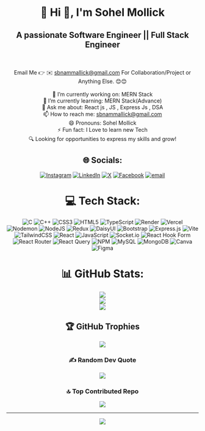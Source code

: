 <div align="center">
  <h1>💫 Hi 👋, I'm Sohel Mollick</h1>
  <h2>A passionate Software Engineer || Full Stack Engineer </h2>


<br><br>Email Me 👉 ✉️ sbnammallick@gmail.com For Collaboration/Project or Anything Else. 😊😊<br><br>🔭 I’m currently working on: MERN Stack<br>🌱 I’m currently learning: MERN Stack(Advance)<br>💬 Ask me about:  React js , JS , Express Js , DSA<br>📫 How to reach me: sbnammallick@gmail.com<br>😄 Pronouns: Sohel Mollick<br>⚡ Fun fact: I Love to learn new Tech <br>🔍 Looking for opportunities to express my skills and grow!



## 🌐 Socials:
[![Instagram](https://img.shields.io/badge/Instagram-%23E4405F.svg?logo=Instagram&logoColor=white)](https://instagram.com/sohel_codx) [![LinkedIn](https://img.shields.io/badge/LinkedIn-%230077B5.svg?logo=linkedin&logoColor=white)](https://linkedin.com/in/https://www.linkedin.com/in/sohel-mollick-0942b4236/) [![X](https://img.shields.io/badge/X-black.svg?logo=X&logoColor=white)](https://x.com/@iamSohelMollick) [![Facebook](https://img.shields.io/badge/Facebook-%231877F2.svg?logo=Facebook&logoColor=white)](https://facebook.com/https://www.facebook.com/share/16cWZnmSkA/)  [![email](https://img.shields.io/badge/Email-D14836?logo=gmail&logoColor=white)](mailto:sbnammallick@gmail.com) 

# 💻 Tech Stack:
![C](https://img.shields.io/badge/c-%2300599C.svg?style=for-the-badge&logo=c&logoColor=white) ![C++](https://img.shields.io/badge/c++-%2300599C.svg?style=for-the-badge&logo=c%2B%2B&logoColor=white) ![CSS3](https://img.shields.io/badge/css3-%231572B6.svg?style=for-the-badge&logo=css3&logoColor=white) ![HTML5](https://img.shields.io/badge/html5-%23E34F26.svg?style=for-the-badge&logo=html5&logoColor=white) ![TypeScript](https://img.shields.io/badge/typescript-%23007ACC.svg?style=for-the-badge&logo=typescript&logoColor=white) ![Render](https://img.shields.io/badge/Render-%46E3B7.svg?style=for-the-badge&logo=render&logoColor=white) ![Vercel](https://img.shields.io/badge/vercel-%23000000.svg?style=for-the-badge&logo=vercel&logoColor=white) ![Nodemon](https://img.shields.io/badge/NODEMON-%23323330.svg?style=for-the-badge&logo=nodemon&logoColor=%BBDEAD) ![NodeJS](https://img.shields.io/badge/node.js-6DA55F?style=for-the-badge&logo=node.js&logoColor=white) ![Redux](https://img.shields.io/badge/redux-%23593d88.svg?style=for-the-badge&logo=redux&logoColor=white) ![DaisyUI](https://img.shields.io/badge/daisyui-5A0EF8?style=for-the-badge&logo=daisyui&logoColor=white) ![Bootstrap](https://img.shields.io/badge/bootstrap-%238511FA.svg?style=for-the-badge&logo=bootstrap&logoColor=white) ![Express.js](https://img.shields.io/badge/express.js-%23404d59.svg?style=for-the-badge&logo=express&logoColor=%2361DAFB) ![Vite](https://img.shields.io/badge/vite-%23646CFF.svg?style=for-the-badge&logo=vite&logoColor=white) ![TailwindCSS](https://img.shields.io/badge/tailwindcss-%2338B2AC.svg?style=for-the-badge&logo=tailwind-css&logoColor=white) ![React](https://img.shields.io/badge/react-%2320232a.svg?style=for-the-badge&logo=react&logoColor=%2361DAFB) ![JavaScript](https://img.shields.io/badge/javascript-%23323330.svg?style=for-the-badge&logo=javascript&logoColor=%23F7DF1E) ![Socket.io](https://img.shields.io/badge/Socket.io-black?style=for-the-badge&logo=socket.io&badgeColor=010101) ![React Hook Form](https://img.shields.io/badge/React%20Hook%20Form-%23EC5990.svg?style=for-the-badge&logo=reacthookform&logoColor=white) ![React Router](https://img.shields.io/badge/React_Router-CA4245?style=for-the-badge&logo=react-router&logoColor=white) ![React Query](https://img.shields.io/badge/-React%20Query-FF4154?style=for-the-badge&logo=react%20query&logoColor=white) ![NPM](https://img.shields.io/badge/NPM-%23CB3837.svg?style=for-the-badge&logo=npm&logoColor=white) ![MySQL](https://img.shields.io/badge/mysql-4479A1.svg?style=for-the-badge&logo=mysql&logoColor=white) ![MongoDB](https://img.shields.io/badge/MongoDB-%234ea94b.svg?style=for-the-badge&logo=mongodb&logoColor=white) ![Canva](https://img.shields.io/badge/Canva-%2300C4CC.svg?style=for-the-badge&logo=Canva&logoColor=white) ![Figma](https://img.shields.io/badge/figma-%23F24E1E.svg?style=for-the-badge&logo=figma&logoColor=white)
# 📊 GitHub Stats:
![](https://github-readme-stats.vercel.app/api?username=sohel440&theme=cobalt&hide_border=false&include_all_commits=true&count_private=false)<br/>
![](https://nirzak-streak-stats.vercel.app/?user=sohel440&theme=cobalt&hide_border=false)<br/>
![](https://github-readme-stats.vercel.app/api/top-langs/?username=sohel440&theme=cobalt&hide_border=false&include_all_commits=true&count_private=false&layout=compact)

## 🏆 GitHub Trophies
![](https://github-profile-trophy.vercel.app/?username=sohel440&theme=radical&no-frame=false&no-bg=true&margin-w=4)

### ✍️ Random Dev Quote
![](https://quotes-github-readme.vercel.app/api?type=horizontal&theme=tokyonight)

### 🔝 Top Contributed Repo
![](https://github-contributor-stats.vercel.app/api?username=sohel440&limit=5&theme=cobalt&combine_all_yearly_contributions=true)

---
[![](https://visitcount.itsvg.in/api?id=sohel440&icon=0&color=10)](https://visitcount.itsvg.in)

</div>

<!-- Proudly created with GPRM ( https://gprm.itsvg.in ) -->
